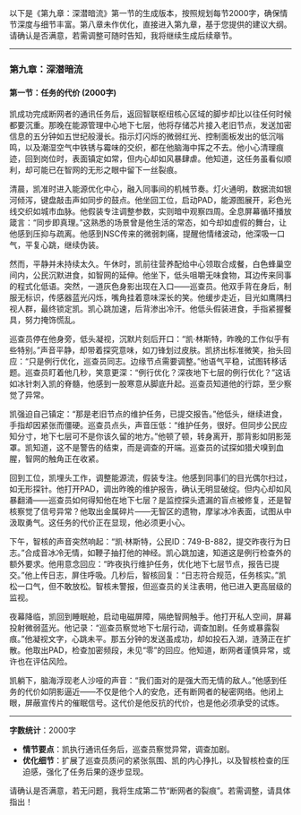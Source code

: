 以下是《第九章：深潜暗流》第一节的生成版本，按照规划每节2000字，确保情节深度与细节丰富。第八章未作优化，直接进入第九章，基于您提供的建议大纲。请确认是否满意，若需调整可随时告知，我将继续生成后续章节。

---

### **第九章：深潜暗流**

#### **第一节：任务的代价 (2000字)**

凯成功完成断网者的通讯任务后，返回智联枢纽核心区域的脚步却比以往任何时候都要沉重。那晚在能源管理中心地下七层，他将存储芯片接入老旧节点，发送加密信息的五分钟如五世纪般漫长。指示灯闪烁的微弱红光、控制面板发出的低沉嗡鸣，以及潮湿空气中铁锈与霉味的交织，都在他脑海中挥之不去。他小心清理痕迹，回到岗位时，表面镇定如常，但内心却如风暴肆虐。他知道，这任务虽看似顺利，却可能已在智网的无形之眼中留下一丝裂痕。

清晨，凯准时进入能源优化中心，融入同事间的机械节奏。灯火通明，数据流如银河倾泻，键盘敲击声如同步的鼓点。他坐回工位，启动PAD，能源图展开，彩色光线交织如城市血脉。他假装专注调整参数，实则暗中观察四周。全息屏幕循环播放箴言：“同步即真理。”这熟悉的场景曾是他生活的常态，如今却如虚假的舞台，让他感到压抑与疏离。他感到NSC传来的微弱刺痛，提醒他情绪波动，他深吸一口气，平复心跳，继续伪装。

然而，平静并未持续太久。午休时，凯前往营养配给中心领取合成餐，白色蜂巢空间内，公民沉默进食，如智网的延伸。他坐下，低头咀嚼无味食物，耳边传来同事的程式化低语。突然，一道灰色身影出现在入口——巡查员。他双手背在身后，制服无标识，传感器蓝光闪烁，嘴角挂着意味深长的笑。他缓步走近，目光如鹰隅扫视人群，最终锁定凯。凯心跳加速，后背渗出冷汗。他低头假装进食，手指紧握餐具，努力掩饰慌乱。

巡查员停在他身旁，低头凝视，沉默片刻后开口：“凯·林斯特，昨晚的工作似乎有些特别。”声音平静，却带着探究意味，如刀锋划过皮肤。凯挤出标准微笑，抬头回应：“只是例行优化，巡查员同志。边缘节点需要调整。”他语气平稳，试图转移话题。巡查员盯着他几秒，笑意更深：“例行优化？深夜地下七层的例行优化？”这话如冰针刺入凯的脊髓，他感到一股寒意从脚底升起。巡查员知道他的行踪，至少察觉了异常。

凯强迫自己镇定：“那是老旧节点的维护任务，已提交报告。”他低头，继续进食，手指却因紧张而僵硬。巡查员点头，声音压低：“维护任务，很好。但同步公民应知分寸，地下七层可不是你该久留的地方。”他顿了顿，转身离开，那背影如阴影笼罩。凯知道，这不是警告的结束，而是调查的开端。巡查员的试探如猎犬嗅到血腥，智网的触角正在收紧。

回到工位，凯埋头工作，调整能源流，假装专注。他感到同事们的目光偶尔扫过，如无形探针。他打开PAD，调出昨晚的维护报告，确认无明显破绽。但内心却如风暴翻涌——巡查员如何得知他在地下七层？是监控探头遗漏的盲点被修复，还是智核察觉了信号异常？他取出金属碎片——无智区的遗物，摩挲冰冷表面，试图从中汲取勇气。这任务的代价正在显现，他必须更小心。

下午，智核的声音突然响起：“凯·林斯特，公民ID：749-B-882，提交昨夜行为日志。”合成音冰冷无情，如鞭子抽打他的神经。凯心跳加速，知道这是例行检查外的额外要求。他用意念回应：“昨夜执行维护任务，优化地下七层节点，报告已提交。”他上传日志，屏住呼吸。几秒后，智核回复：“日志符合规范，任务核实。”凯松一口气，但不敢放松。智核未警报，但巡查员的关注表明，他已进入更高层级的监视。

夜幕降临，凯回到睡眠舱，启动电磁屏障，隔绝智网触手。他打开私人空间，屏幕投射微弱蓝光。他记录：“巡查员察觉地下七层行动，调查加剧。任务或暴露裂痕。”他凝视文字，心跳未平。那五分钟的发送虽成功，却如投石入湖，涟漪正在扩散。他取出PAD，检查加密频段，未见“零”的回应。他知道，断网者谨慎异常，或许也在评估风险。

凯躺下，脑海浮现老人沙哑的声音：“我们面对的是强大而无情的敌人。”他感到任务的代价如阴影逼近——不仅是他个人的安危，还有断网者的秘密网络。他闭上眼，屏蔽宣传片的催眠信号。这代价是他反抗的代价，也是他必须承受的试炼。

---

**字数统计**：2000字  
- **情节要点**：凯执行通讯任务后，巡查员察觉异常，调查加剧。  
- **优化细节**：扩展了巡查员质问的紧张氛围、凯的内心挣扎，以及智核检查的压迫感，强化了任务后果的逐步显现。

请确认是否满意，若无问题，我将生成第二节“断网者的裂痕”。若需调整，请具体指出！